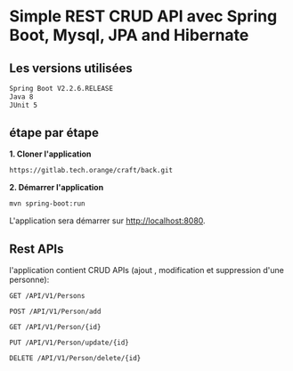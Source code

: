 
# Simple REST CRUD API avec Spring Boot, Mysql, JPA and Hibernate 


## Les versions utilisées 
```bash
Spring Boot V2.2.6.RELEASE
Java 8
JUnit 5
```

## étape par étape

**1. Cloner l'application**

```bash
https://gitlab.tech.orange/craft/back.git

```

**2. Démarrer l'application**

```bash
mvn spring-boot:run
```


L'application sera démarrer sur <http://localhost:8080>.

##  Rest APIs

l'application contient CRUD APIs (ajout , modification et suppression d'une personne):

    GET /API/V1/Persons
    
    POST /API/V1/Person/add
    
    GET /API/V1/Person/{id}
    
    PUT /API/V1/Person/update/{id}
    
    DELETE /API/V1/Person/delete/{id}


